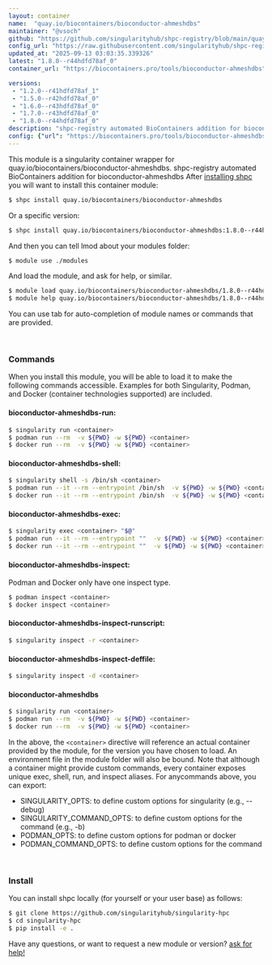 ```yaml
---
layout: container
name:  "quay.io/biocontainers/bioconductor-ahmeshdbs"
maintainer: "@vsoch"
github: "https://github.com/singularityhub/shpc-registry/blob/main/quay.io/biocontainers/bioconductor-ahmeshdbs/container.yaml"
config_url: "https://raw.githubusercontent.com/singularityhub/shpc-registry/main/quay.io/biocontainers/bioconductor-ahmeshdbs/container.yaml"
updated_at: "2025-09-13 03:03:35.339326"
latest: "1.8.0--r44hdfd78af_0"
container_url: "https://biocontainers.pro/tools/bioconductor-ahmeshdbs"

versions:
 - "1.2.0--r41hdfd78af_1"
 - "1.5.0--r42hdfd78af_0"
 - "1.6.0--r43hdfd78af_0"
 - "1.7.0--r43hdfd78af_0"
 - "1.8.0--r44hdfd78af_0"
description: "shpc-registry automated BioContainers addition for bioconductor-ahmeshdbs"
config: {"url": "https://biocontainers.pro/tools/bioconductor-ahmeshdbs", "maintainer": "@vsoch", "description": "shpc-registry automated BioContainers addition for bioconductor-ahmeshdbs", "latest": {"1.8.0--r44hdfd78af_0": "sha256:607dcfe1d0aaef51b8edbde8b48735152d3d31e80731ff907478ba1f7310c6b6"}, "tags": {"1.2.0--r41hdfd78af_1": "sha256:73a548296ef6d743f730fa2fcdb22165fb217aded3dc6b4a106a5ee5e82771ab", "1.5.0--r42hdfd78af_0": "sha256:3fe39e191658511e980d9b1a1c6c0bfa6811f50ac38f4569b41ef46330da3527", "1.6.0--r43hdfd78af_0": "sha256:1eaae3633406f6614c2d8241d80d4ab3adaf591943e15c1fb00dda37fbc21c38", "1.7.0--r43hdfd78af_0": "sha256:6abbba02e6d0247adf6316efdc0703e9b82e5614bcf5fd402475d03c99486c8d", "1.8.0--r44hdfd78af_0": "sha256:607dcfe1d0aaef51b8edbde8b48735152d3d31e80731ff907478ba1f7310c6b6"}, "docker": "quay.io/biocontainers/bioconductor-ahmeshdbs"}
---
```


This module is a singularity container wrapper for quay.io/biocontainers/bioconductor-ahmeshdbs.
shpc-registry automated BioContainers addition for bioconductor-ahmeshdbs
After [installing shpc](#install) you will want to install this container module:


```bash
$ shpc install quay.io/biocontainers/bioconductor-ahmeshdbs
```

Or a specific version:

```bash
$ shpc install quay.io/biocontainers/bioconductor-ahmeshdbs:1.8.0--r44hdfd78af_0
```

And then you can tell lmod about your modules folder:

```bash
$ module use ./modules
```

And load the module, and ask for help, or similar.

```bash
$ module load quay.io/biocontainers/bioconductor-ahmeshdbs/1.8.0--r44hdfd78af_0
$ module help quay.io/biocontainers/bioconductor-ahmeshdbs/1.8.0--r44hdfd78af_0
```

You can use tab for auto-completion of module names or commands that are provided.

<br>

### Commands

When you install this module, you will be able to load it to make the following commands accessible.
Examples for both Singularity, Podman, and Docker (container technologies supported) are included.

#### bioconductor-ahmeshdbs-run:

```bash
$ singularity run <container>
$ podman run --rm  -v ${PWD} -w ${PWD} <container>
$ docker run --rm  -v ${PWD} -w ${PWD} <container>
```

#### bioconductor-ahmeshdbs-shell:

```bash
$ singularity shell -s /bin/sh <container>
$ podman run --it --rm --entrypoint /bin/sh  -v ${PWD} -w ${PWD} <container>
$ docker run --it --rm --entrypoint /bin/sh  -v ${PWD} -w ${PWD} <container>
```

#### bioconductor-ahmeshdbs-exec:

```bash
$ singularity exec <container> "$@"
$ podman run --it --rm --entrypoint ""  -v ${PWD} -w ${PWD} <container> "$@"
$ docker run --it --rm --entrypoint ""  -v ${PWD} -w ${PWD} <container> "$@"
```

#### bioconductor-ahmeshdbs-inspect:

Podman and Docker only have one inspect type.

```bash
$ podman inspect <container>
$ docker inspect <container>
```

#### bioconductor-ahmeshdbs-inspect-runscript:

```bash
$ singularity inspect -r <container>
```

#### bioconductor-ahmeshdbs-inspect-deffile:

```bash
$ singularity inspect -d <container>
```



#### bioconductor-ahmeshdbs

```bash
$ singularity run <container>
$ podman run --rm  -v ${PWD} -w ${PWD} <container>
$ docker run --rm  -v ${PWD} -w ${PWD} <container>
```


In the above, the `<container>` directive will reference an actual container provided
by the module, for the version you have chosen to load. An environment file in the
module folder will also be bound. Note that although a container
might provide custom commands, every container exposes unique exec, shell, run, and
inspect aliases. For anycommands above, you can export:

 - SINGULARITY_OPTS: to define custom options for singularity (e.g., --debug)
 - SINGULARITY_COMMAND_OPTS: to define custom options for the command (e.g., -b)
 - PODMAN_OPTS: to define custom options for podman or docker
 - PODMAN_COMMAND_OPTS: to define custom options for the command

<br>

### Install

You can install shpc locally (for yourself or your user base) as follows:

```bash
$ git clone https://github.com/singularityhub/singularity-hpc
$ cd singularity-hpc
$ pip install -e .
```

Have any questions, or want to request a new module or version? [ask for help!](https://github.com/singularityhub/singularity-hpc/issues)